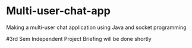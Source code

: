 # Multi-user-chat-app
Making a multi-user chat application using Java and socket programming

#3rd Sem Independent Project
Briefing will be done shortly
